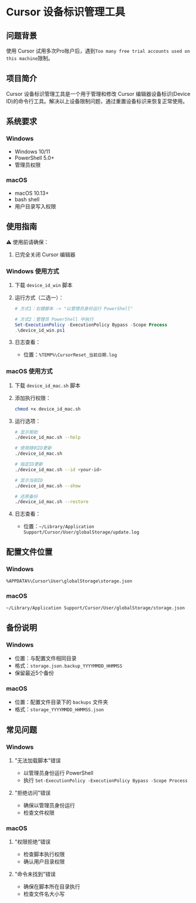 # Cursor 设备标识管理工具

## 问题背景

使用 Cursor 试用多次Pro账户后，遇到`Too many free trial accounts used on this machine`限制。

## 项目简介

Cursor 设备标识管理工具是一个用于管理和修改 Cursor 编辑器设备标识(Device ID)的命令行工具。解决以上设备限制问题，通过重置设备标识来恢复正常使用。

## 系统要求

### Windows
- Windows 10/11
- PowerShell 5.0+
- 管理员权限

### macOS
- macOS 10.13+
- bash shell
- 用户目录写入权限

## 使用指南

⚠️ 使用前请确保：
1. 已完全关闭 Cursor 编辑器

### Windows 使用方式

1. 下载 `device_id_win` 脚本

2. 运行方式（二选一）：
   ```powershell
   # 方式1：右键脚本 -> "以管理员身份运行 PowerShell"

   # 方式2：管理员 PowerShell 中执行
   Set-ExecutionPolicy -ExecutionPolicy Bypass -Scope Process
   .\device_id_win.ps1
   ```

3. 日志查看：
   - 位置：`%TEMP%\CursorReset_当前日期.log`

### macOS 使用方式

1. 下载 `device_id_mac.sh` 脚本

2. 添加执行权限：
   ```bash
   chmod +x device_id_mac.sh
   ```

3. 运行选项：
   ```bash
   # 显示帮助
   ./device_id_mac.sh --help

   # 使用随机ID更新
   ./device_id_mac.sh

   # 指定ID更新
   ./device_id_mac.sh --id <your-id>

   # 显示当前ID
   ./device_id_mac.sh --show

   # 还原备份
   ./device_id_mac.sh --restore
   ```

4. 日志查看：
   - 位置：`~/Library/Application Support/Cursor/User/globalStorage/update.log`

## 配置文件位置

### Windows
```
%APPDATA%\Cursor\User\globalStorage\storage.json
```

### macOS
```
~/Library/Application Support/Cursor/User/globalStorage/storage.json
```

## 备份说明

### Windows
- 位置：与配置文件相同目录
- 格式：`storage.json.backup_YYYYMMDD_HHMMSS`
- 保留最近5个备份

### macOS
- 位置：配置文件目录下的 `backups` 文件夹
- 格式：`storage_YYYYMMDD_HHMMSS.json`

## 常见问题

### Windows
1. "无法加载脚本"错误
   - 以管理员身份运行 PowerShell
   - 执行 `Set-ExecutionPolicy -ExecutionPolicy Bypass -Scope Process`

2. "拒绝访问"错误
   - 确保以管理员身份运行
   - 检查文件权限

### macOS
1. "权限拒绝"错误
   - 检查脚本执行权限
   - 确认用户目录权限

2. "命令未找到"错误
   - 确保在脚本所在目录执行
   - 检查文件名大小写